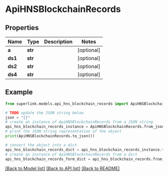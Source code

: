 # ApiHNSBlockchainRecords


## Properties

Name | Type | Description | Notes
------------ | ------------- | ------------- | -------------
**a** | **str** |  | [optional] 
**ds1** | **str** |  | [optional] 
**ds2** | **str** |  | [optional] 
**ds4** | **str** |  | [optional] 

## Example

```python
from superlink.models.api_hns_blockchain_records import ApiHNSBlockchainRecords

# TODO update the JSON string below
json = "{}"
# create an instance of ApiHNSBlockchainRecords from a JSON string
api_hns_blockchain_records_instance = ApiHNSBlockchainRecords.from_json(json)
# print the JSON string representation of the object
print(ApiHNSBlockchainRecords.to_json())

# convert the object into a dict
api_hns_blockchain_records_dict = api_hns_blockchain_records_instance.to_dict()
# create an instance of ApiHNSBlockchainRecords from a dict
api_hns_blockchain_records_form_dict = api_hns_blockchain_records.from_dict(api_hns_blockchain_records_dict)
```
[[Back to Model list]](../README.md#documentation-for-models) [[Back to API list]](../README.md#documentation-for-api-endpoints) [[Back to README]](../README.md)


